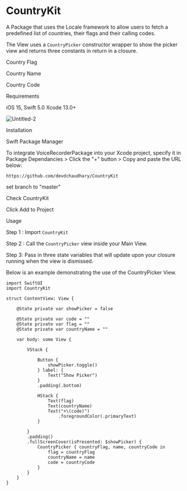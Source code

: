 # CountryKit

A Package that uses the Locale framework to allow users to fetch a predefined list of countries, their flags and their calling codes.

The View uses a ```CountryPicker``` constructor wrapper to show the picker view and returns three constants in return in a closure.

Country Flag

Country Name

Country Code

Requirements

iOS 15,
Swift 5.0
Xcode 13.0+

![Untitled-2](https://github.com/devdchaudhary/CountryKit/assets/52855516/d7fb41d9-1554-476c-b30e-b1ebd5362c8b)

Installation

Swift Package Manager

To integrate VoiceRecorderPackage into your Xcode project, specify it in Package Dependancies > Click the "+" button > Copy and paste the URL below:

```https://github.com/devdchaudhary/CountryKit```

set branch to "master"

Check CountryKit

Click Add to Project

Usage

Step 1 : Import ```CountryKit```

Step 2 : Call the ```CountryPicker``` view inside your Main View.

Step 3: Pass in three state variables that will update upon your closure running when the view is dismissed.

Below is an example demonstrating the use of the CountryPicker View.

```
import SwiftUI
import CountryKit

struct ContentView: View {
    
    @State private var showPicker = false
    
    @State private var code = ""
    @State private var flag = ""
    @State private var countryName = ""
    
    var body: some View {
        
        VStack {
            
            Button {
                showPicker.toggle()
            } label: {
                Text("Show Picker")
            }
            .padding(.bottom)
            
            HStack {
                Text(flag)
                Text(countryName)
                Text("+\(code)")
                    .foregroundColor(.primaryText)
            }
            
        }
        .padding()
        .fullScreenCover(isPresented: $showPicker) {
            CountryPicker { countryFlag, name, countryCode in
                flag = countryFlag
                countryName = name
                code = countryCode
            }
        }
    }
}

```
